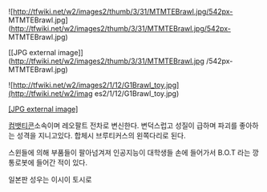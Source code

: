 ![http://tfwiki.net/w2/images2/thumb/3/31/MTMTEBrawl.jpg/542px-
MTMTEBrawl.jpg](http://tfwiki.net/w2/images2/thumb/3/31/MTMTEBrawl.jpg/542px-
MTMTEBrawl.jpg)

[[JPG external image]](http://tfwiki.net/w2/images2/thumb/3/31/MTMTEBrawl.jpg
/542px-MTMTEBrawl.jpg)

  

![http://tfwiki.net/w2/images2/1/12/G1Brawl_toy.jpg](http://tfwiki.net/w2/imag
es2/1/12/G1Brawl_toy.jpg)

[[JPG external image]](http://tfwiki.net/w2/images2/1/12/G1Brawl_toy.jpg)

  
[컴뱃티콘](%EC%BB%B4%EB%B1%83%ED%8B%B0%EC%BD%98.md)소속이며 레오팔트 전차로 변신한다. 변덕스럽고
성질이 급하며 파괴를 좋아하는 성격을 지니고있다. 합체시 브루티커스의 왼쪽다리로 된다.

스윈들에 의해 부품들이 팔아넘겨져 인공지능이 대학생들 손에 들어가서 B.O.T 라는 깡통로봇에 들어간 적이 있다.

일본판 성우는 이시이 토시로

